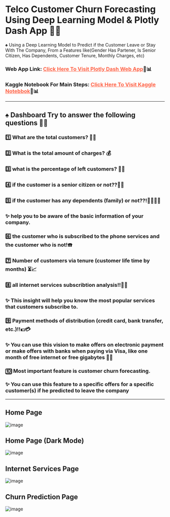 # Telco Customer Churn Forecasting Using Deep Learning Model & Plotly Dash App 🤵🚀

♠ Using a Deep Learning Model to Predict if the Customer Leave or Stay With The Company, From a Features like(Gender Has Partener, Is Senior Citizen, Has Dependents, Customer Tenure, Monthly Charges, etc)

### Web App Link: <a href = "https://modyehab810-customer-churn-forecasting.hf.space" style = "color: tomato">Click Here To Visit Plotly Dash Web App</a>🥰📊

### Kaggle Notebook For Main Steps: <a href = "https://www.kaggle.com/code/muhammadehabmuhammad/heart-failure-prediction-streamlit-app" target="_blank" style = "color: tomato">Click Here To Visit Kaggle Notebbok</a>🥰📊

<hr>

## ♠ Dashboard Try to answer the following questions 🧐✨
### 1️⃣ What are the total customers? 👨‍💼
### 2️⃣ What is the total amount of charges? 💰
### 3️⃣ what is the percentage of left customers? 🧑‍✈️
### 4️⃣ if the customer is a senior citizen or not??👨‍🦳
### 5️⃣ if the customer has any dependents (family) or not??!👨‍👩‍👧‍👦
### ✨ help you to be aware of the basic information of your company.
### 6️⃣ the customer who is subscribed to the phone services and the customer who is not!☎️
### 7️⃣ Number of customers via tenure (customer life time by months) ⏳📈
### 8️⃣ all internet services subscribtion analysis!!🤩🌐
### ✨ This insight will help you know the most popular services that customers subscribe to.
### 9️⃣ Payment methods of distribution (credit card, bank transfer, etc.)!!💵💳
### ✨ You can use this vision to make offers on electronic payment or make offers with banks when paying via Visa, like one month of free internet or free gigabytes 💸🚀
### 🔟 Most important feature is customer churn forecasting. 
### ✨ You can use this feature to a specific offers for a specific customer(s) if he predicted to leave the company

<hr>

## Home Page

![image](https://github.com/modyehab810/Customer-Churn-Forecasting/assets/114261123/f7e6ca50-8c95-4db7-883f-7018153b3671)


## Home Page (Dark Mode)

![image](https://github.com/modyehab810/Customer-Churn-Forecasting/assets/114261123/aee79402-c4df-4b49-848b-c6005bf20836)


## Internet Services Page

![image](https://github.com/modyehab810/Customer-Churn-Forecasting/assets/114261123/c83f685f-1301-485a-8fb8-b072246f274b)


## Churn Prediction Page

![image](https://github.com/modyehab810/Customer-Churn-Forecasting/assets/114261123/ec9d7fd0-0c21-481d-af00-30ddf6fbaf3a)
